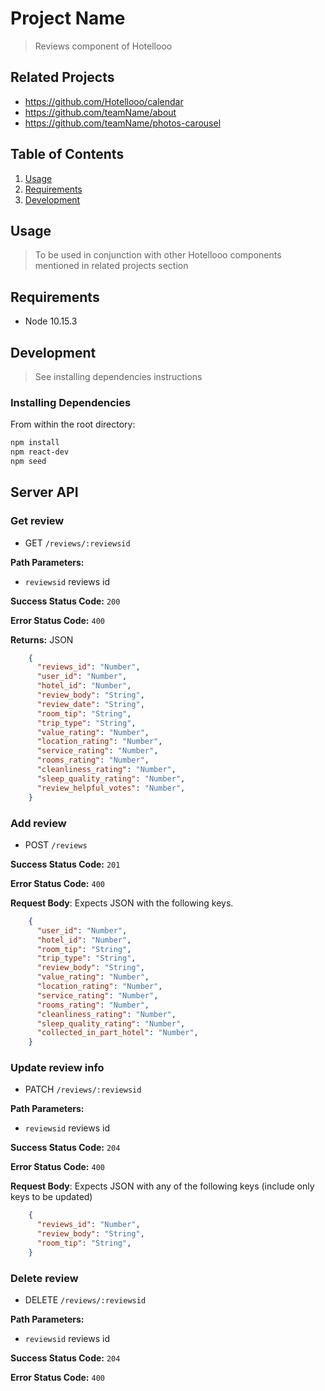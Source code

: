 # Project Name

> Reviews component of Hotellooo

## Related Projects

  - https://github.com/Hotellooo/calendar
  - https://github.com/teamName/about
  - https://github.com/teamName/photos-carousel

## Table of Contents

1. [Usage](#Usage)
1. [Requirements](#requirements)
1. [Development](#development)

## Usage

> To be used in conjunction with other Hotellooo components mentioned in related projects section

## Requirements

- Node 10.15.3

## Development

> See installing dependencies instructions

### Installing Dependencies

From within the root directory:

```sh
npm install
npm react-dev
npm seed
```

## Server API

### Get review
  * GET `/reviews/:reviewsid`

**Path Parameters:**
  * `reviewsid` reviews id

**Success Status Code:** `200`

**Error Status Code:** `400`

**Returns:** JSON

```json
    {
      "reviews_id": "Number",
      "user_id": "Number",
      "hotel_id": "Number",
      "review_body": "String",
      "review_date": "String",
      "room_tip": "String",
      "trip_type": "String",
      "value_rating": "Number",
      "location_rating": "Number",
      "service_rating": "Number",
      "rooms_rating": "Number",
      "cleanliness_rating": "Number",
      "sleep_quality_rating": "Number",
      "review_helpful_votes": "Number",
    }
```

### Add review
  * POST `/reviews`

**Success Status Code:** `201`

**Error Status Code:** `400`

**Request Body**: Expects JSON with the following keys.

```json
    {
      "user_id": "Number",
      "hotel_id": "Number",
      "room_tip": "String",
      "trip_type": "String",
      "review_body": "String",
      "value_rating": "Number",
      "location_rating": "Number",
      "service_rating": "Number",
      "rooms_rating": "Number",
      "cleanliness_rating": "Number",
      "sleep_quality_rating": "Number",
      "collected_in_part_hotel": "Number",
    }
```

### Update review info
  * PATCH `/reviews/:reviewsid`

**Path Parameters:**
  * `reviewsid` reviews id

**Success Status Code:** `204`

**Error Status Code:** `400`

**Request Body**: Expects JSON with any of the following keys (include only keys to be updated)

```json
    {
      "reviews_id": "Number",
      "review_body": "String",
      "room_tip": "String",
    }
```

### Delete review
  * DELETE `/reviews/:reviewsid`

**Path Parameters:**
  * `reviewsid` reviews id

**Success Status Code:** `204`

**Error Status Code:** `400`